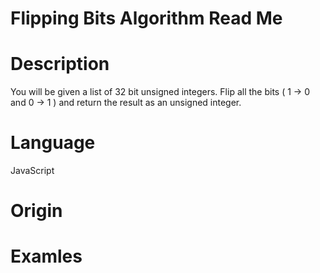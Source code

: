 # Flipping Bits Algorithm Read Me

# Description

You will be given a list of 32 bit unsigned integers. Flip all the bits ( 1 -> 0 and 0 -> 1 ) and return the result as an unsigned integer.

# Language

JavaScript

# Origin

# Examles